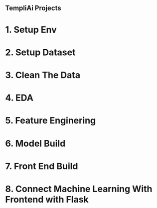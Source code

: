 ## TempliAi Projects ##
# 1. Setup Env
# 2. Setup Dataset
# 3. Clean The Data
# 4. EDA
# 5. Feature Enginering
# 6. Model Build
# 7. Front End Build
# 8. Connect Machine Learning With Frontend with Flask